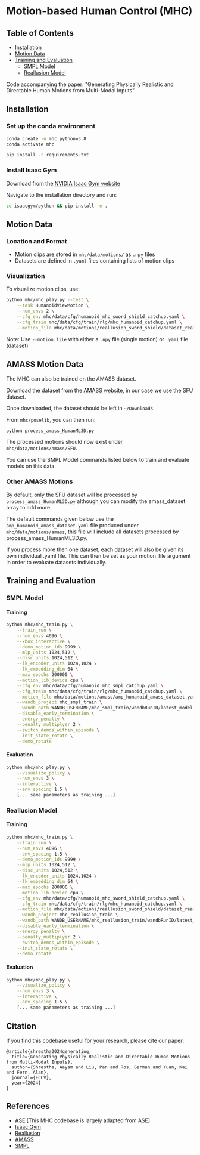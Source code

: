 # Motion-based Human Control (MHC)

## Table of Contents
- [Installation](#installation)
- [Motion Data](#motion-data)
- [Training and Evaluation](#training-and-evaluation)
  - [SMPL Model](#smpl-model)
  - [Reallusion Model](#reallusion-model)


Code accompanying the paper: "Generating Physically Realistic and Directable Human Motions from Multi-Modal Inputs"



## Installation

### Set up the conda environment
```bash
conda create -n mhc python=3.8
conda activate mhc

pip install -r requirements.txt
```

### Install Isaac Gym

Download from the [NVIDIA Isaac Gym website](https://developer.nvidia.com/isaac-gym)

Navigate to the installation directory and run:

```bash
cd isaacgym/python && pip install -e .
```

## Motion Data

### Location and Format
- Motion clips are stored in `mhc/data/motions/` as `.npy` files
- Datasets are defined in `.yaml` files containing lists of motion clips

### Visualization
To visualize motion clips, use:
```bash
python mhc/mhc_play.py --test \
    --task HumanoidViewMotion \
    --num_envs 2 \
    --cfg_env mhc/data/cfg/humanoid_mhc_sword_shield_catchup.yaml \
    --cfg_train mhc/data/cfg/train/rlg/mhc_humanoid_catchup.yaml \
    --motion_file mhc/data/motions/reallusion_sword_shield/dataset_reallusion_sword_shield.yaml
```
Note: Use `--motion_file` with either a `.npy` file (single motion) or `.yaml` file (dataset)

## AMASS Motion Data

The MHC can also be trained on the AMASS dataset.

Download the dataset from the [AMASS website](https://amass.is.tue.mpg.de/index.html), in our case we use the SFU dataset.

Once downloaded, the dataset should be left in `~/Downloads`. 

From `mhc/poselib`, you can then run:
```bash
python process_amass_HumanML3D.py
```

The processed motions should now exist under `mhc/data/motions/amass/SFU`.

You can use the SMPL Model commands listed below to train and evaluate models on this data.

### Other AMASS Motions

By default, only the SFU dataset will be processed by `process_amass_HumanML3D.py` although you can modify the amass_dataset array to add more.

The default commands given below use the `amp_humanoid_amass_dataset.yaml` file produced under `mhc/data/motions/amass`, this file will include all datasets processed by process_amass_HumanML3D.py. 

If you process more then one dataset, each dataset will also be given its own individual .yaml file. This can then be set as your motion_file argument in order to evaluate datasets individually.

## Training and Evaluation

### SMPL Model

#### Training
```bash
python mhc/mhc_train.py \
    --train_run \
    --num_envs 4096 \
    --xbox_interactive \
    --demo_motion_ids 9999 \
    --mlp_units 1024,512 \
    --disc_units 1024,512 \
    --lk_encoder_units 1024,1024 \
    --lk_embedding_dim 64 \
    --max_epochs 200000 \
    --motion_lib_device cpu \
    --cfg_env mhc/data/cfg/humanoid_mhc_smpl_catchup.yaml \
    --cfg_train mhc/data/cfg/train/rlg/mhc_humanoid_catchup.yaml \
    --motion_file mhc/data/motions/amass/amp_humanoid_amass_dataset.yaml \
    --wandb_project mhc_smpl_train \
    --wandb_path WANDB_USERNAME/mhc_smpl_train/wandbRunID/latest_model.pth \
    --disable_early_termination \
    --energy_penalty \
    --penalty_multiplyer 2 \
    --switch_demos_within_episode \
    --init_state_rotate \
    --demo_rotate
```

#### Evaluation
```bash
python mhc/mhc_play.py \
    --visualize_policy \
    --num_envs 3 \
    --interactive \
    --env_spacing 1.5 \
    [... same parameters as training ...]
```

### Reallusion Model

#### Training
```bash
python mhc/mhc_train.py \
    --train_run \
    --num_envs 4096 \
    --env_spacing 1.5 \
    --demo_motion_ids 9999 \
    --mlp_units 1024,512 \
    --disc_units 1024,512 \
    --lk_encoder_units 1024,1024 \
    --lk_embedding_dim 64 \
    --max_epochs 200000 \
    --motion_lib_device cpu \
    --cfg_env mhc/data/cfg/humanoid_mhc_sword_shield_catchup.yaml \
    --cfg_train mhc/data/cfg/train/rlg/mhc_humanoid_catchup.yaml \
    --motion_file mhc/data/motions/reallusion_sword_shield/dataset_reallusion_sword_shield.yaml \
    --wandb_project mhc_reallusion_train \
    --wandb_path WANDB_USERNAME/mhc_reallusion_train/wandbRunID/latest_model.pth \
    --disable_early_termination \
    --energy_penalty \
    --penalty_multiplyer 2 \
    --switch_demos_within_episode \
    --init_state_rotate \
    --demo_rotate
```

#### Evaluation
```bash
python mhc/mhc_play.py \
    --visualize_policy \
    --num_envs 3 \
    --interactive \
    --env_spacing 1.5 \
    [... same parameters as training ...]
```

## Citation
If you find this codebase useful for your research, please cite our paper:

```
@article{shrestha2024generating,
  title={Generating Physically Realistic and Directable Human Motions from Multi-Modal Inputs},
  author={Shrestha, Aayam and Liu, Pan and Ros, German and Yuan, Kai and Fern, Alan},
  journal={ECCV},
  year={2024}
}
```

## References
- [ASE](https://github.com/nv-tlabs/ASE) [This MHC codebase is largely adapted from ASE]
- [Isaac Gym](https://developer.nvidia.com/isaac-gym)
- [Reallusion](https://actorcore.reallusion.com/)
- [AMASS](https://amass.is.tue.mpg.de/)
- [SMPL](https://smpl.is.tue.mpg.de/)
